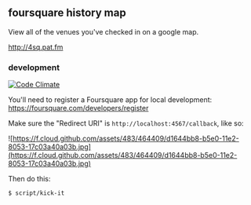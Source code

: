## foursquare history map ##

View all of the venues you've checked in on a google map.

http://4sq.pat.fm

### development ###

[![Code Climate](https://codeclimate.com/github/nakajima/4sq.pat.fm.png)](https://codeclimate.com/github/nakajima/4sq.pat.fm)

You'll need to register a Foursquare app for local development: https://foursquare.com/developers/register

Make sure the "Redirect URI" is `http://localhost:4567/callback`, like so:

![https://f.cloud.github.com/assets/483/464409/d1644bb8-b5e0-11e2-8053-17c03a40a03b.jpg](https://f.cloud.github.com/assets/483/464409/d1644bb8-b5e0-11e2-8053-17c03a40a03b.jpg)

Then do this:

    $ script/kick-it

